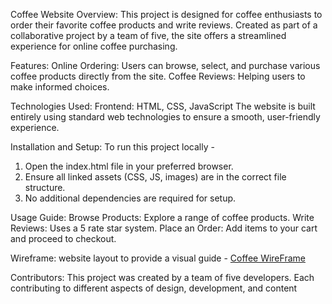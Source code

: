 Coffee Website
Overview:
This project is designed for coffee enthusiasts to order their favorite coffee products and write reviews. Created as part of a collaborative project by a team of five, the site offers a streamlined experience for online coffee purchasing.

Features:
Online Ordering: Users can browse, select, and purchase various coffee products directly from the site.
Coffee Reviews: Helping users to make informed choices.

Technologies Used:
Frontend: HTML, CSS, JavaScript
The website is built entirely using standard web technologies to ensure a smooth, user-friendly experience.

Installation and Setup:
To run this project locally -
1. Open the index.html file in your preferred browser.
2. Ensure all linked assets (CSS, JS, images) are in the correct file structure.
3. No additional dependencies are required for setup.

Usage Guide:
Browse Products: Explore a range of coffee products.
Write Reviews: Uses a 5 rate star system.
Place an Order: Add items to your cart and proceed to checkout.

Wireframe:
website layout to provide a visual guide -
[Coffee WireFrame](https://github.com/user-attachments/assets/a13f4d7c-4b70-4e00-b0e2-2aaae8da6348)

Contributors:
This project was created by a team of five developers.
Each contributing to different aspects of design, development, and content


